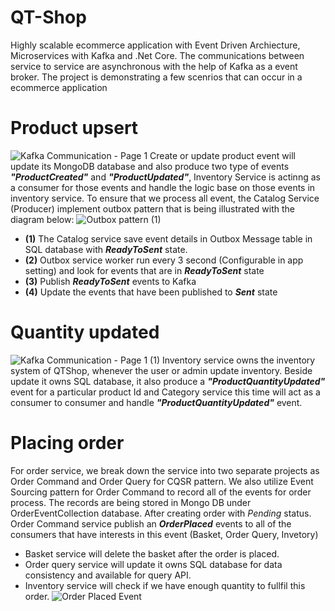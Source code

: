 # QT-Shop
Highly scalable ecommerce application with Event Driven Archiecture, Microservices with Kafka and .Net Core.
The communications between service to service are asynchronous with the help of Kafka as a event broker. 
The project is demonstrating a few scenrios that can occur in a ecommerce application
# Product upsert
![Kafka Communication - Page 1](https://user-images.githubusercontent.com/23560729/176568776-9f751aa2-3989-46e6-84dc-676825d2c8dd.png)
Create or update product event will update its MongoDB database and also produce two type of events ***"ProductCreated"*** and ***"ProductUpdated"***, Inventory Service is actinng as a consumer for those events and handle the logic base on
those events in inventory service.
To ensure that we process all event, the Catalog Service (Producer) implement outbox pattern that is being illustrated with the diagram below:
![Outbox pattern (1)](https://user-images.githubusercontent.com/23560729/176568906-6e0c8a8c-846d-47c3-9fbd-da622f4d7058.png)
* **(1)** The Catalog service save event details in Outbox Message table in SQL database with ***ReadyToSent*** state.
* **(2)** Outbox service worker run every 3 second (Configurable in app setting) and look for events that are in ***ReadyToSent*** state
* **(3)** Publish ***ReadyToSent*** events to Kafka
* **(4)** Update the events that have been published to ***Sent*** state
# Quantity updated
![Kafka Communication - Page 1 (1)](https://user-images.githubusercontent.com/23560729/176569577-5f35182d-38ee-432f-80d8-10cdcf82289c.png)
 Inventory service owns the inventory system of QTShop, whenever the user or admin update inventory. Beside update it owns SQL database, it also produce 
 a ***"ProductQuantityUpdated"*** event for a particular product Id and Category service this time will act as a consumer to consumer and handle ***"ProductQuantityUpdated"*** event.
# Placing order
For order service, we break down the service into two separate projects as Order Command and Order Query for CQSR pattern. We also utilize Event Sourcing pattern for Order Command to record all of the events for order process. The records are being stored in Mongo DB under OrderEventCollection database. After creating order with *Pending* status. Order Command service publish an ***OrderPlaced*** events to all of the consumers that have interests in this event (Basket, Order Query, Invetory)
* Basket service will delete the basket after the order is placed.
* Order query service will update it owns SQL database for data consistency and available for query API.
* Inventory service will check if we have enough quantity to fullfil this order.
![Order Placed Event](https://user-images.githubusercontent.com/23560729/177225176-1baa3d07-710d-44f1-b81a-e47c0d35cb63.png)
